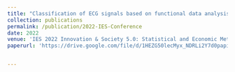 ```yaml
---
title: "Classification of ECG signals based on functional data analysis and machine learning techniques"
collection: publications
permalink: /publication/2022-IES-Conference
date: 2022
venue: 'IES 2022 Innovation & Society 5.0: Statistical and Economic Methodologies for Quality Assessment'
paperurl: 'https://drive.google.com/file/d/1HEZG50lecMyx_NDRLi2Y7d0papiX9ZWO/view'


---
```

